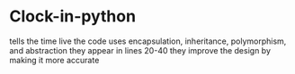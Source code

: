 # Clock-in-python
tells the time live
the code uses encapsulation, inheritance, polymorphism, and abstraction
they appear in lines 20-40
they improve the design by making it more accurate
